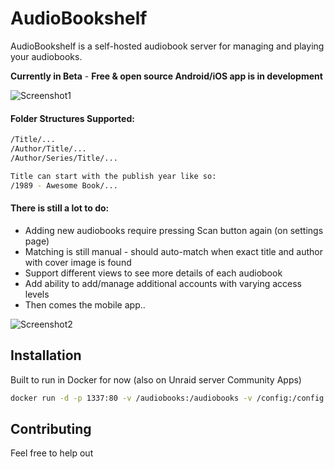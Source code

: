 # AudioBookshelf

AudioBookshelf is a self-hosted audiobook server for managing and playing your audiobooks.

**Currently in Beta** - **Free & open source Android/iOS app is in development**

<img alt="Screenshot1" src="https://github.com/advplyr/audiobookshelf/raw/master/images/ss_streaming.png" />


#### Folder Structures Supported:

```bash
/Title/...
/Author/Title/...
/Author/Series/Title/...

Title can start with the publish year like so:
/1989 - Awesome Book/...
```


#### There is still a lot to do:

* Adding new audiobooks require pressing Scan button again (on settings page)
* Matching is still manual - should auto-match when exact title and author with cover image is found
* Support different views to see more details of each audiobook
* Add ability to add/manage additional accounts with varying access levels
* Then comes the mobile app..

<img alt="Screenshot2" src="https://github.com/advplyr/audiobookshelf/raw/master/images/ss_audiobook.png" />

## Installation

Built to run in Docker for now (also on Unraid server Community Apps)

```bash
docker run -d -p 1337:80 -v /audiobooks:/audiobooks -v /config:/config -v /metadata:/metadata --name audiobookshelf --rm advplyr/audiobookshelf
```

## Contributing

Feel free to help out